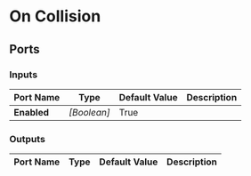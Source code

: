 # On Collision

## Ports

### Inputs

Port Name|Type|Default Value|Description
---|---|---|---
**Enabled**|_[Boolean]_|True|
### Outputs

Port Name|Type|Default Value|Description
---|---|---|---
